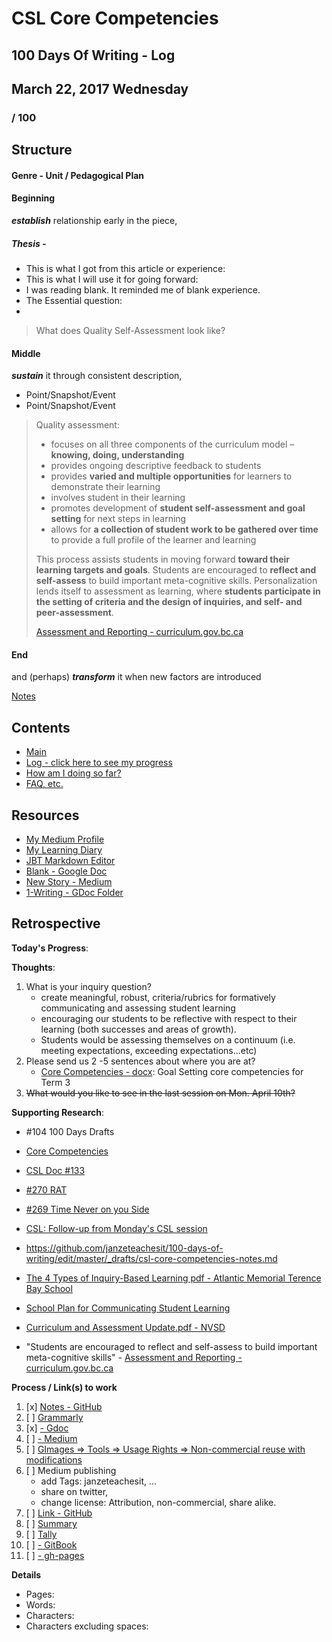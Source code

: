 # CSL Core Competencies
## 100 Days Of Writing - Log

## March 22, 2017 Wednesday

### / 100

## Structure

#### Genre - Unit / Pedagogical Plan

#### Beginning 
__*establish*__ relationship early in the piece,


##### Thesis - 

- This is what I got from this article or experience:
- This is what I will use it for going forward:
- I was reading blank.  It reminded me of blank experience.
- The Essential question: 
- 
> What does Quality Self-Assessment look like?



#### Middle
__*sustain*__ it through consistent description,

- Point/Snapshot/Event 
- Point/Snapshot/Event

> Quality assessment:
> - focuses on all three components of the curriculum model – __knowing, doing, understanding__
> - provides ongoing descriptive feedback to students
> - provides __varied and multiple opportunities__ for learners to demonstrate their learning
> - involves student in their learning
> - promotes development of __student self-assessment and goal setting__ for next steps in learning
> - allows for __a collection of student work to be gathered over time__ to provide a full profile of the learner and learning
>
> This process assists students in moving forward __toward their learning targets and goals__. Students are encouraged to __reflect and self-assess__ to build important meta-cognitive skills. Personalization lends itself to assessment as learning, where __students participate in the setting of criteria and the design of inquiries, and self- and peer-assessment__.
> 
> [Assessment and Reporting - curriculum.gov.bc.ca](https://curriculum.gov.bc.ca/assessment-info)


#### End
and (perhaps) __*transform*__ it when new factors are introduced


[Notes](csl-core-competencies-notes.md)


## Contents
* [Main](readme.md)
* [Log - click here to see my progress](log.md)
* [How am I doing so far?](tally.md)
* [FAQ, etc.](https://github.com/janzeteachesit/100-days-of-writing/wiki) 

## Resources
- [My Medium Profile](https://medium.com/@janzeteachesit)
- [My Learning Diary](https://janzeteachesit.github.io/Learning-Diary/)
- [JBT Markdown Editor](http://jbt.github.io/markdown-editor/)
- [Blank  - Google Doc](https://drive.google.com/open?id=12HMHbp8NEsiuH6AIHkAd4ZdGApVBny8XSR5UNnhTOGE)
- [New Story - Medium](https://medium.com/new-story)
- [1-Writing - GDoc Folder](https://drive.google.com/drive/u/0/folders/0BxQaMnTJamWkfjU3VURSVS1lTHlJamh3Y0dTU3BpMmtQbVN2aEpmWEt2eXBoMVJnRk8xVXM)

## Retrospective
**Today's Progress**: 

**Thoughts**: 
1.  What is your inquiry question?
    - create meaningful, robust, criteria/rubrics for formatively communicating and assessing student learning
    - encouraging our students to be reflective with respect to their learning (both successes and areas of growth). 
    - Students would be assessing themselves on a continuum (i.e. meeting expectations, exceeding expectations...etc)
2.  Please send us 2 -5 sentences about where you are at?
	- [Core Competencies - docx](https://vsbworld-my.sharepoint.com/personal/cjanze_vsb_bc_ca/_layouts/15/guestaccess.aspx?docid=0c9a0139ee4444df0804a8a7657c0ba07&authkey=AYdnj1-tyflNkYbDGujizNI): Goal Setting core competencies for Term 3 
3.	~~What would you like to see in the last session on Mon. April 10th?~~

**Supporting Research**:
- \#104 100 Days Drafts
- [Core Competencies](https://curriculum.gov.bc.ca/competencies)

- [CSL Doc #133](https://github.com/janzeteachesit/Learning-Diary/issues/133)
- [#270 RAT](https://github.com/janzeteachesit/Learning-Diary/issues/270)
- [#269 Time Never on you Side](https://github.com/janzeteachesit/Learning-Diary/issues/269)
- [CSL: Follow-up from Monday's CSL session](https://github.com/janzeteachesit/Learning-Diary/issues/286)
- https://github.com/janzeteachesit/100-days-of-writing/edit/master/_drafts/csl-core-competencies-notes.md
- [The 4 Types of Inquiry-Based Learning pdf -  Atlantic Memorial Terence Bay School](https://www.prodigygame.com/blog/inquiry-based-learning-definition-benefits-strategies/)
- [School Plan for Communicating Student Learning](http://amc.hrsb.ca/sites/default/files/websites/amc.hrsb.ca/basic-page/2015/12/school_plan_for_communication_2015-2016.pdf)
- [Curriculum and Assessment Update.pdf - NVSD](https://www.sd44.ca/Board/Meetings/Documents/Curriculum%20and%20Assessment%20Update.pdf)
- "Students are encouraged to reflect and self-assess to build important meta-cognitive skills" - [Assessment and Reporting - curriculum.gov.bc.ca](https://curriculum.gov.bc.ca/assessment-info)

**Process / Link(s) to work**
1. [x] [Notes - GitHub](csl-core-competencies-notes.md)
2. [ ] [Grammarly](https://app.grammarly.com/)
3. [x] [ - Gdoc](https://docs.google.com/document/d/1hGR6pXyoxl4vIqrfL81tpL6H4woGroByHLCreZKtFJs/edit)
4. [ ] [ - Medium](https://medium.com/new-story)
5. [ ] [GImages => Tools => Usage Rights => Non-commercial reuse with modifications](https://www.google.ca/search?site=&tbm=isch&source=hp&biw=1050&bih=1535&q=writing&oq=writing&gs_l=img.3..35i39k1j0l9.3740.4602.0.5147.8.8.0.0.0.0.51.309.7.7.0....0...1.1.64.img..1.7.305.0.uKI6HM6QkmA#q=writing&tbs=sur:fm&tbm=isch)
6. [ ] Medium publishing
    - add Tags: janzeteachesit, …
    - share on twitter,
    - change license: Attribution, non-commercial, share alike.
7. [ ] [Link - GitHub](100.md)
8. [ ] [Summary](../SUMMARY.md)
9. [ ] [Tally](tally.md)
10. [ ] [ - GitBook]()
11. [ ] [ - gh-pages]()

**Details**

* Pages:
* Words:
* Characters:	
* Characters excluding spaces:
